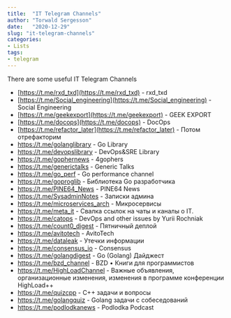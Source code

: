 ```yaml
---
title:  "IT Telegram Channels"
author: "Torwald Sergesson"
date:   "2020-12-29"
slug: "it-telegram-channels"
categories:
- Lists
tags: 
- telegram
---
```


There are some useful IT Telegram Channels

- [https://t.me/rxd_txd](https://t.me/rxd_txd) - rxd_txd
- [https://t.me/Social_engineering](https://t.me/Social_engineering) - Social Engineering
- [https://t.me/geekexport](https://t.me/geekexport) - GEEK EXPORT
- [https://t.me/docops](https://t.me/docops) - DocOps
- [https://t.me/refactor_later](https://t.me/refactor_later) - Потом отрефакторим
- https://t.me/golanglibrary - Go Library
- https://t.me/devopslibrary - DevOps&SRE Library
- https://t.me/gophernews - 4gophers
- https://t.me/generictalks - Generic Talks
- https://t.me/go_perf - Go performance channel
- https://t.me/goproglib - Библиотека Go разработчика
- https://t.me/PINE64_News - PINE64 News
- https://t.me/SysadminNotes - Записки админа
- https://t.me/microservices_arch - Микросервисы
- https://t.me/meta_it - Свалка ссылок на чаты и каналы о IT.
- https://t.me/catops - DevOps and other issues by Yurii Rochniak
- https://t.me/count0_digest - Пятничный деплой
- https://t.me/avitotech - AvitoTech
- https://t.me/dataleak - Утечки информации
- https://t.me/consensus_io - Consensus
- https://t.me/golangdigest - Go (Golang) Дайджест
- https://t.me/bzd_channel - BZD • Книги для программистов
- https://t.me/HighLoadChannel - Важные объявления, организационные изменения, изменения в программе конференции HighLoad++
- https://t.me/quizcpp - С++ задачи и вопросы
- https://t.me/golangquiz - Golang задачи с собеседований
- https://t.me/podlodkanews - Podlodka Podcast
